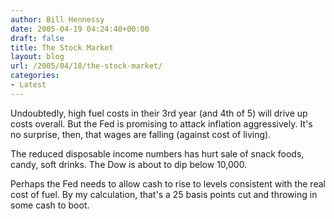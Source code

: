 ```yaml
---
author: Bill Hennessy
date: 2005-04-19 04:24:40+00:00
draft: false
title: The Stock Market
layout: blog
url: /2005/04/18/the-stock-market/
categories:
- Latest
---
```


Undoubtedly, high fuel costs in their 3rd year (and 4th of 5) will drive up costs overall.  But the Fed is promising to attack inflation aggressively.  It's no surprise, then, that wages are falling (against cost of living).

The reduced disposable income numbers has hurt sale of snack foods, candy, soft drinks.  The Dow is about to dip below 10,000.

Perhaps the Fed needs to allow cash to rise to levels consistent with the real cost of fuel.  By my calculation, that's a 25 basis points cut and throwing in some cash to boot.
